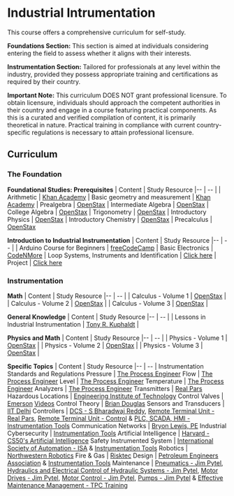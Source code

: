 # Industrial Intrumentation 

This course offers a comprehensive curriculum for self-study.

**Foundations Section:** This section is aimed at individuals considering entering the field to assess whether it aligns with their interests.

**Instrumentation Section:** Tailored for professionals at any level within the industry, provided they possess appropriate training and certifications as required by their country.

**Important Note:** This curriculum DOES NOT grant professional licensure. To obtain licensure, individuals should approach the competent authorities in their country and engage in a course featuring practical components. As this is a curated and verified compilation of content, it is primarily theoretical in nature. Practical training in compliance with current country-specific regulations is necessary to attain professional licensure.

## Curriculum

### The Foundation

**Foundational Studies: Prerequisites**
| Content |  Study Resource
|-- | -- |
| Arithmetic | [Khan Academy](https://www.khanacademy.org/math/arithmetic#arithmetic-subject-challenge)
| Basic geometry and measurement | [Khan Academy](https://www.khanacademy.org/math/basic-geo#basic-geo-subject-challenge)
| Prealgebra | [OpenStax](https://openstax.org/details/books/prealgebra-2e)
| Intermediate Algebra | [OpenStax](https://openstax.org/details/books/intermediate-algebra-2e)
| College Algebra | [OpenStax](https://openstax.org/details/books/college-algebra-corequisite-support-2e)
| Trigonometry | [OpenStax](https://mecmath.net/trig/Trigonometry.pdf)
| Introductory Physics | [OpenStax](https://openstax.org/details/books/physics)
| Introductory Chemistry | [OpenStax](https://openstax.org/details/books/chemistry-2e)
| Precalculus | [OpenStax](https://assets.openstax.org/oscms-prodcms/media/documents/Precalculus_2e-WEB.pdf)


**Introduction to Industrial Instrumentation**
| Content |  Study Resource
|-- | -- |
| Arduino Course for Beginners | [freeCodeCamp](https://www.youtube.com/watch?v=zJ-LqeX_fLU)
| Basic Electronics | [CodeNMore](https://www.youtube.com/playlist?list=PLah6faXAgguOeMUIxS22ZU4w5nDvCl5gs)
| Loop Systems, Instruments and Identification | [Click here](https://github.com/lcafer/Instrumentation/blob/main/texts/Loop%20Systems,%20Instruments%20and%20Identification)
| Project | [Click here](https://github.com/lcafer/Instrumentation/blob/main/projects/Introduction%20to%20Industrial%20Instrumentation%20and%20Automation)

### Instrumentation

**Math**
| Content |  Study Resource
|-- | -- |
| Calculus - Volume 1 | [OpenStax](https://openstax.org/details/books/calculus-volume-1) |
| Calculus - Volume 2 | [OpenStax](https://openstax.org/details/books/calculus-volume-2) |
| Calculus - Volume 3 | [OpenStax](https://openstax.org/details/books/calculus-volume-3) |

**General Knowledge**
| Content |  Study Resource
|-- | -- |
| Lessons in Industrial Instrumentation | [Tony R. Kuphaldt](https://www.ibiblio.org/kuphaldt/socratic/sinst/) |

**Physics and Math**
| Content |  Study Resource
|-- | -- |
| Physics - Volume 1 | [OpenStax](https://openstax.org/details/books/university-physics-volume-1) |
| Physics - Volume 2 | [OpenStax](https://openstax.org/details/books/university-physics-volume-2) |
| Physics - Volume 3 | [OpenStax](https://openstax.org/details/books/university-physics-volume-3) |

**Specific Topics**
| Content |  Study Resource
|-- | -- |
Instrumentation Standards and Regulations
Pressure | [The Process Engineer](https://www.youtube.com/watch?v=o63taEDmCOE)
Flow | [The Process Engineer](https://www.youtube.com/watch?v=6MKYn7H4tig)
Level | [The Process Engineer](https://www.youtube.com/watch?v=YgH7RussHA8)
Temperature | [The Process Engineer](https://www.youtube.com/watch?v=ZApY8wwWPpg)
Analyzers | [The Process Engineer](https://www.youtube.com/watch?v=psTWvgKIoxk)
Transmitters | [Real Pars](https://www.realpars.com/blog/transmitter)
Hazardous Locations | [Engineering Institute of Technology](https://www.youtube.com/watch?v=nlzXxsHcj_0)
Control Valves | [Emerson](https://www.emerson.com/documents/automation/control-valve-handbook-en-3661206.pdf) [Videos](https://www.youtube.com/playlist?list=PLSXazcrqabne8r94ck0WxW1L2txlDRPZO)
Control Theory |  [Brian Douglas](https://www.youtube.com/playlist?list=PLUMWjy5jgHK1NC52DXXrriwihVrYZKqjk)
Sensors and Transducers | [IIT Delhi](https://www.youtube.com/playlist?list=PLp6ek2hDcoNBrYuh8TYc3YNQUvKanqiRa)
Controllers | [DCS - S Bharadwaj Reddy](https://www.youtube.com/playlist?list=PLLaIFprsTYAm_8LQghdl1a03X3wk0qMy1), [Remote Terminal Unit - Real Pars](https://www.realpars.com/blog/rtu), [Remote Terminal Unit - Control](https://control.com/technical-articles/what-is-a-remote-terminal-unit-rtu/) & [PLC, SCADA, HMI - Instrumentation Tools](https://www.youtube.com/playlist?list=PLI78ZBihrkE2WdegX1oeZnXi5j1haKC2c)
Communication Networks | [Bryon Lewis, PE](https://www.youtube.com/playlist?list=PLt50BEIirCOMY8qrcGBdoJIAUHWXfJM6H)
Industrial Cybersecurity | [Instrumentation Tools](https://www.youtube.com/playlist?list=PLI78ZBihrkE1EpPaG79hQFuEIN9_35EbA)
Artificial Intelligence | [Harvard - CS50's Artificial Intelligence](https://www.youtube.com/watch?v=5NgNicANyqM)
Safety Instrumented System | [International Society of Automation - ISA](https://www.youtube.com/watch?v=S6HD_NO5Ibg) & [Instrumentation Tools](https://www.youtube.com/watch?v=fCA2ZDUStH4&list=PLI78ZBihrkE16q3wWOVERKVd_r0wakGYF)
Robotics | [Northwestern Robotics](https://www.youtube.com/playlist?list=PLggLP4f-rq02vX0OQQ5vrCxbJrzamYDfx)
Fire & Gas | [Risktec](https://www.youtube.com/playlist?list=PLcXzb5UGDh5ggxuy4dBvbBdUxdCKxiPCD)
Design | [Petroleum Engineers Association](https://www.youtube.com/watch?v=JvX59z76K2g) & [Instrumentation Tools](https://instrumentationtools.com/list-of-instrumentation-project-engineering-documents/)
Maintenance | [Pneumatics - Jim Pytel](https://www.youtube.com/playlist?list=PLdnqjKaksr8qM_nxfOnZhELfIlr6auQZG), [Hydraulics and Electrical Control of Hydraulic Systems - Jim Pytel](https://www.youtube.com/playlist?list=PLdnqjKaksr8ruhw85YYSSO6EWLhVVmSKm), [Motor Drives - Jim Pytel](https://www.youtube.com/playlist?list=PLdnqjKaksr8qruLl85Uq3em62PjXlSNUF), [Motor Control - Jim Pytel](https://www.youtube.com/playlist?list=PLdnqjKaksr8qRPCFkU2Q8XQe0bfo99rs6), [Pumps - Jim Pytel](https://www.youtube.com/playlist?list=PLdnqjKaksr8ppwIf4IOCwwEvpsAJYG-2a) & [Effective Maintenance Management - TPC Training](https://www.youtube.com/watch?v=eYFKWVbdzYE) 







